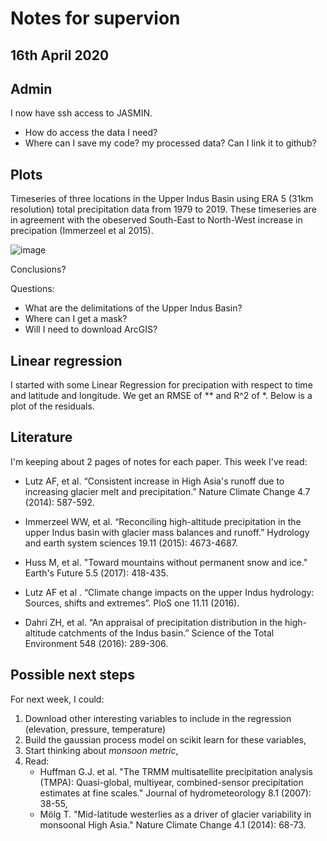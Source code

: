 # Notes for supervion

## 16th April 2020

## Admin

I now have ssh access to JASMIN.

* How do access the data I need?
* Where can I save my code? my processed data? Can I link it to github?

## Plots

Timeseries of three locations in the Upper Indus Basin using ERA 5 (31km resolution) total precipitation data from 1979 to 2019. These timeseries are in agreement with the obeserved South-East to North-West increase in precipation (Immerzeel et al 2015).

![image](https://dl.dropboxusercontent.com/s/gi0uh2y0lsjw9l1/Screenshot%202020-04-11%20at%2016.21.24.png?dl=0)

Conclusions?

Questions:

* What are the delimitations of the Upper Indus Basin?
* Where can I get a mask?
* Will I need to download ArcGIS?

## Linear regression

I started with some Linear Regression for precipation with respect to time and latitude and longitude. We get an RMSE of ** and R^2 of *. Below is a plot of the residuals.

## Literature

I'm keeping about 2 pages of notes for each paper. This week I've read:

* Lutz AF, et al. “Consistent increase in High Asia's runoff due to increasing glacier melt and precipitation.” Nature Climate Change 4.7 (2014): 587-592.

* Immerzeel WW, et al. “Reconciling high-altitude precipitation in the upper Indus basin with glacier mass balances and runoff.” Hydrology and earth system sciences 19.11 (2015): 4673-4687.

* Huss M, et al. "Toward mountains without permanent snow and ice." Earth's Future 5.5 (2017): 418-435.

* Lutz AF et al . “Climate change impacts on the upper Indus hydrology: Sources, shifts and extremes”. PloS one 11.11 (2016).

* Dahri ZH, et al. “An appraisal of precipitation distribution in the high-altitude catchments of the Indus basin.” Science of the Total Environment 548 (2016): 289-306.

## Possible next steps

For next week, I could:

1. Download other interesting variables to include in the regression (elevation, pressure, temperature)
2. Build the gaussian process model on scikit learn for these variables,
3. Start thinking about _monsoon metric_,
4. Read:
    * Huffman G.J. et al. "The TRMM multisatellite precipitation analysis (TMPA): Quasi-global, multiyear, combined-sensor precipitation estimates at fine scales." Journal of hydrometeorology 8.1 (2007): 38-55,
    * Mölg T. "Mid-latitude westerlies as a driver of glacier variability in monsoonal High Asia." Nature Climate Change 4.1 (2014): 68-73.
